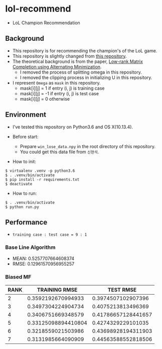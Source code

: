 # lol-recommend
* LoL Champion Recommendation

## Background
* This repository is for recommending the champion's of the LoL game.
* This repository is slightly changed from [this repository](https://github.com/JoonyoungYi/MCAM-numpy).
* The theoretical background is from the paper, [Low-rank Matrix Completion using Alternating Minimization](https://arxiv.org/abs/1212.0467).
  * I removed the process of splitting omega in this repository.
  * I removed the clipping process in initializing U in this repository.
* I represent `Omega` as `mask` in this repository.
  * mask[i][j] =  1 if entry (i, j) is training case
  * mask[i][j] = -1 if entry (i, j) is test case
  * mask[i][j] =  0 otherwise

## Environment
* I've tested this repository on Python3.6 and OS X(10.13.4).

* Before start:
  * Prepare `win_lose_data.npy` in the root directory of this repository.
  * You could get this data file from `신현석`.

* How to init:
```
$ virtualenv .venv -p python3.6
$ . .venv/bin/activate
$ pip install -r requirements.txt
$ deactivate
```

* How to run:
```
$ . .venv/bin/activate
$ python run.py
```



## Performance
* `training case : test case = 9 : 1`

### Base Line Algorithm
* MEAN: 0.5257707664608374
* RMSE: 0.12961570956955257

### Biased MF
| RANK | TRAINING RMSE | TEST RMSE |
|------|---------------|-----------|
| 2 | 0.3592192670994933 | 0.3974507102907396 |
| 3 | 0.3497304224904734 | 0.4075213813496369 |
| 4 | 0.3406751669348579 | 0.41786657128441657 |
| 5 | 0.33125098894410804 | 0.4274329229101035 |
| 6 | 0.3218559021503986 | 0.43698928194311903 |
| 7 | 0.3131985664090909 | 0.44563588552818506 |
